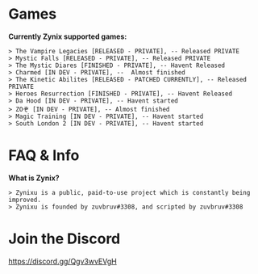 # Games

**Currently Zynix supported games:**

    > The Vampire Legacies [RELEASED - PRIVATE], -- Released PRIVATE
    > Mystic Falls [RELEASED - PRIVATE], -- Released PRIVATE
    > The Mystic Diares [FINISHED - PRIVATE], -- Havent Released
    > Charmed [IN DEV - PRIVATE], --  Almost finished
    > The Kinetic Abilites [RELEASED - PATCHED CURRENTLY], -- Released PRIVATE
    > Heroes Resurrection [FINISHED - PRIVATE], -- Havent Released
    > Da Hood [IN DEV - PRIVATE], -- Havent started
    > ZOぞ [IN DEV - PRIVATE], -- Almost finished
    > Magic Training [IN DEV - PRIVATE], -- Havent started
    > South London 2 [IN DEV - PRIVATE], -- Havent started
    
# FAQ & Info

**What is Zynix?**

    > Zynixu is a public, paid-to-use project which is constantly being improved.
    > Zynixu is founded by zuvbruv#3308, and scripted by zuvbruv#3308
    
# Join the Discord

https://discord.gg/Qgv3wvEVgH
